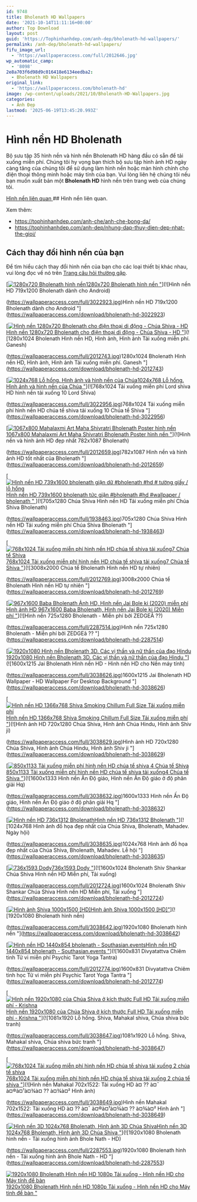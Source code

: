 ```yaml
---
id: 9748
title: Bholenath HD Wallpapers
date: '2021-10-14T11:11:16+00:00'
author: Top Download
layout: post
guid: 'https://Tophinhanhdep.com/anh-dep/bholenath-hd-wallpapers/'
permalink: /anh-dep/bholenath-hd-wallpapers/
fifu_image_url:
  - 'https://wallpaperaccess.com/full/2012646.jpg'
wp_automatic_camp:
  - '8098'
2e8a703f6d98d9c016418e6134eedba2:
  - Bholenath HD Wallpapers
original_link:
  - 'https://wallpaperaccess.com/bholenath-hd'
image: /wp-content/uploads/2021/10/Bholenath-HD-Wallpapers.jpg
categories:
  - Ảnh Đẹp
lastmod: '2025-06-19T13:45:20.993Z'
---
```

# Hình nền HD Bholenath

Bộ sưu tập 35 hình nền và hình nền Bholenath HD hàng đầu có sẵn để tải xuống miễn phí. Chúng tôi hy vọng bạn thích bộ sưu tập hình ảnh HD ngày càng tăng của chúng tôi để sử dụng làm hình nền hoặc màn hình chính cho điện thoại thông minh hoặc máy tính của bạn. Vui lòng liên hệ chúng tôi nếu bạn muốn xuất bản một **Bholenath HD** hình nền trên trang web của chúng tôi.

[Hình nền liên quan ](#related) ## Hình nền liên quan.

   
 Xem thêm:

   
- <https://tophinhanhdep.com/anh-che/anh-che-bong-da/>
- <https://tophinhanhdep.com/anh-dep/nhung-dap-thuy-dien-dep-nhat-the-gioi/>

## Cách thay đổi hình nền của bạn

 Để tìm hiểu cách thay đổi hình nền của bạn cho các loại thiết bị khác nhau, vui lòng đọc về nó trên [Trang câu hỏi thường gặp](https://tophinhanhdep.com/faq/).

  
[[![1280x720 Bholenath hình nền](https://wallpaperaccess.com/full/2012646.jpg)1280x720 Bholenath hình nền "](https://wallpaperaccess.com/download/bholenath-hd-2012646)](![Hình nền HD 719x1200 Bholenath dành cho Android)

(https://wallpaperaccess.com/full/3022923.jpg)Hình nền HD 719x1200 Bholenath dành cho Android "](https://wallpaperaccess.com/download/bholenath-hd-3022923)

[[![Hình nền 1280x720 Bholenath cho điện thoại di động - Chúa Shiva - HD](https://wallpaperaccess.com/full/2012701.jpg)Hình nền 1280x720 Bholenath cho điện thoại di động - Chúa Shiva - HD "](https://wallpaperaccess.com/download/bholenath-hd-2012701)](![1280x1024 Bholenath Hình nền HD, Hình ảnh, Hình ảnh Tải xuống miễn phí.  Ganesh)

(https://wallpaperaccess.com/full/2012743.jpg)1280x1024 Bholenath Hình nền HD, Hình ảnh, Hình ảnh Tải xuống miễn phí. Ganesh "](https://wallpaperaccess.com/download/bholenath-hd-2012743)

[[![1024x768 Lỗ hổng.  Hình ảnh và hình nền của Chúa](https://wallpaperaccess.com/full/2012664.jpg)1024x768 Lỗ hổng. Hình ảnh và hình nền của Chúa "](https://wallpaperaccess.com/download/bholenath-hd-2012664)](![768x1024 Tải xuống miễn phí Lord shiva HD hình nền tải xuống 10 Lord Shiva)

(https://wallpaperaccess.com/full/3022956.jpg)768x1024 Tải xuống miễn phí hình nền HD chúa tể shiva tải xuống 10 Chúa tể Shiva "](https://wallpaperaccess.com/download/bholenath-hd-3022956)

[[![1067x800 Mahalaxmi Art Maha Shivratri Bholenath Poster hình nền](https://wallpaperaccess.com/full/3022925.jpg)1067x800 Mahalaxmi Art Maha Shivratri Bholenath Poster hình nền "](https://wallpaperaccess.com/download/bholenath-hd-3022925)](![Hình nền và hình ảnh HD đẹp nhất 782x1087 Bholenath)

(https://wallpaperaccess.com/full/2012659.jpg)782x1087 Hình nền và hình ảnh HD tốt nhất của Bholenath "](https://wallpaperaccess.com/download/bholenath-hd-2012659)

[[![Hình nền HD 739x1600 bholenath giận dữ #bholenath #hd # tường giấy / lỗ hổng](https://wallpaperaccess.com/full/3022944.jpg)Hình nền HD 739x1600 bholenath tức giận #bholenath #hd #wallpaper / bholenath " ](https://wallpaperaccess.com/download/bholenath-hd-3022944)](![705x1280 Chúa Shiva Hình nền HD Tải xuống miễn phí Chúa Shiva Bholenath)

(https://wallpaperaccess.com/full/1938463.jpg)705x1280 Chúa Shiva Hình nền HD Tải xuống miễn phí Chúa Shiva Bholenath "](https://wallpaperaccess.com/download/bholenath-hd-1938463)

[[![768x1024 Tải xuống miễn phí hình nền HD chúa tể shiva tải xuống7 Chúa tể Shiva](https://wallpaperaccess.com/full/3022962.jpg)768x1024 Tải xuống miễn phí hình nền HD chúa tể shiva tải xuống7 Chúa tể Shiva "](https://wallpaperaccess.com/download/bholenath-hd-3022962)](![3008x2000 Chúa tể Bholenath Hình nền HD tự nhiên)

(https://wallpaperaccess.com/full/2012769.jpg)3008x2000 Chúa tể Bholenath Hình nền HD tự nhiên "](https://wallpaperaccess.com/download/bholenath-hd-2012769)

[[![967x1600 Baba Bholenath Ảnh HD, Hình nền Jai Bole ki (2020) miễn phí](https://wallpaperaccess.com/full/2012682.jpg)Hình ảnh HD 967x1600 Baba Bholenath, Hình nền Jai Bole ki (2020) Miễn phí "](https://wallpaperaccess.com/download/bholenath-hd-2012682)](![Hình nền 725x1280 Bholenath - Miễn phí bởi ZEDGEÃ ??)

(https://wallpaperaccess.com/full/2287514.jpg)Hình nền 725x1280 Bholenath - Miễn phí bởi ZEDGEâ ?? "](https://wallpaperaccess.com/download/bholenath-hd-2287514)

[[![1920x1080 Hình nền Bholenath 3D.  Các vị thần và nữ thần của đạo Hindu](https://wallpaperaccess.com/full/2012678.jpg)1920x1080 Hình nền Bholenath 3D. Các vị thần và nữ thần của đạo Hindu "](https://wallpaperaccess.com/download/bholenath-hd-2012678)](![1600x1215 Jai Bholenath Hình nền HD - Hình nền HD cho Nền máy tính)

(https://wallpaperaccess.com/full/3038626.jpg)1600x1215 Jai Bholenath HD Wallpaper - HD Wallpaper For Desktop Background "](https://wallpaperaccess.com/download/bholenath-hd-3038626)

[[![Hình nền HD 1366x768 Shiva Smoking Chillum Full Size Tải xuống miễn phí](https://wallpaperaccess.com/full/2012734.jpg)Hình nền HD 1366x768 Shiva Smoking Chillum Full Size Tải xuống miễn phí "](https://wallpaperaccess.com/download/bholenath-hd-2012734)](![Hình ảnh HD 720x1280 Chúa Shiva, Hình ảnh Chúa Hindu, Hình ảnh Shiv ji)

(https://wallpaperaccess.com/full/3038629.jpg)Hình ảnh HD 720x1280 Chúa Shiva, Hình ảnh Chúa Hindu, Hình ảnh Shiv ji "](https://wallpaperaccess.com/download/bholenath-hd-3038629)

[[![850x1133 Tải xuống miễn phí hình nền HD chúa tể shiva 4 Chúa tể Shiva](https://wallpaperaccess.com/full/2012677.jpg)850x1133 Tải xuống miễn phí hình nền HD chúa tể shiva tải xuống4 Chúa tể Shiva "](https://wallpaperaccess.com/download/bholenath-hd-2012677)](![1600x1333 Hình nền Ấn Độ giáo, Hình nền Ấn Độ giáo ở độ phân giải Hq)

(https://wallpaperaccess.com/full/3038632.jpg)1600x1333 Hình nền Ấn Độ giáo, Hình nền Ấn Độ giáo ở độ phân giải Hq "](https://wallpaperaccess.com/download/bholenath-hd-3038632)

[[![Hình nền HD 736x1312 Bholenath](https://wallpaperaccess.com/full/3038633.jpg)Hình nền HD 736x1312 Bholenath "](https://wallpaperaccess.com/download/bholenath-hd-3038633)](![1024x768 Hình ảnh đồ họa đẹp nhất của Chúa Shiva, Bholenath, Mahadev.  Ngày hội)

(https://wallpaperaccess.com/full/3038635.jpg)1024x768 Hình ảnh đồ họa đẹp nhất của Chúa Shiva, Bholenath, Mahadev. Lễ hội "](https://wallpaperaccess.com/download/bholenath-hd-3038635)

[[![736x1593 Dody](https://wallpaperaccess.com/full/3038637.jpg)736x1593 Dody "](https://wallpaperaccess.com/download/bholenath-hd-3038637)](![1600x1024 Bholenath Shiv Shankar Chúa Shiva Hình nền HD Miễn phí, Tải xuống)

(https://wallpaperaccess.com/full/2012724.jpg)1600x1024 Bholenath Shiv Shankar Chúa Shiva Hình nền HD Miễn phí, Tải xuống "](https://wallpaperaccess.com/download/bholenath-hd-2012724)

[[![Hình ảnh Shiva 1000x1500 [HD]](https://wallpaperaccess.com/full/3038640.jpg)Hình ảnh Shiva 1000x1500 \[HD\]"](https://wallpaperaccess.com/download/bholenath-hd-3038640)](![1920x1080 Bholenath hình nền)

(https://wallpaperaccess.com/full/3038642.jpg)1920x1080 Bholenath hình nền "](https://wallpaperaccess.com/download/bholenath-hd-3038642)

[[![Hình nền HD 1440x854 bholenath - Southasian.events](https://wallpaperaccess.com/full/3038643.jpg)Hình nền HD 1440x854 bholenath - Southasian.events "](https://wallpaperaccess.com/download/bholenath-hd-3038643)](![1600x831 Divyatattva Chiêm tinh Tử vi miễn phí Psychic Tarot Yoga Tantra)

(https://wallpaperaccess.com/full/2012774.jpg)1600x831 Divyatattva Chiêm tinh học Tử vi miễn phí Psychic Tarot Yoga Tantra "](https://wallpaperaccess.com/download/bholenath-hd-2012774)

[[![Hình nền 1920x1080 của Chúa Shiva ở kích thước Full HD Tải xuống miễn phí - Krishna](https://wallpaperaccess.com/full/3038646.jpg)Hình nền 1920x1080 của Chúa Shiva ở kích thước Full HD Tải xuống miễn phí - Krishna "](https://wallpaperaccess.com/download/bholenath-hd-3038646)](![1081x1920 Lỗ hổng.  Shiva, Mahakal shiva, Chúa shiva bức tranh)

(https://wallpaperaccess.com/full/3038647.jpg)1081x1920 Lỗ hổng. Shiva, Mahakal shiva, Chúa shiva bức tranh "](https://wallpaperaccess.com/download/bholenath-hd-3038647)

[[![768x1024 Tải xuống miễn phí hình nền HD chúa tể shiva tải xuống 2 chúa tể shiva](https://wallpaperaccess.com/full/3022938.jpg)768x1024 Tải xuống miễn phí hình nền HD chúa tể shiva tải xuống 2 chúa tể shiva "](https://wallpaperaccess.com/download/bholenath-hd-3022938)](![Hình nền Mahakal 702x1522: Tải xuống HD à¤ ?? à¤¯ à¤®à¤¹à¤¾à¤ ?? à¤¾à¤² Hình ảnh)

(https://wallpaperaccess.com/full/3038649.jpg)Hình nền Mahakal 702x1522: Tải xuống HD à¤ ?? à¤¯ à¤®à¤¹à¤¾à¤ ?? à¤¾à¤² Hình ảnh "](https://wallpaperaccess.com/download/bholenath-hd-3038649)

[[![Hình nền 3D 1024x768 Bholenath, Hình ảnh 3D Chúa Shiva](https://wallpaperaccess.com/full/2287541.jpg)Hình nền 3D 1024x768 Bholenath, Hình ảnh 3D Chúa Shiva "](https://wallpaperaccess.com/download/bholenath-hd-2287541)](![1920x1080 Bholenath hình nền - Tải xuống hình ảnh Bhole Nath - HD)

(https://wallpaperaccess.com/full/2287553.jpg)1920x1080 Bholenath hình nền - Tải xuống hình ảnh Bhole Nath - HD "](https://wallpaperaccess.com/download/bholenath-hd-2287553)

[![1920x1080 Bholenath Hình nền HD 1080p Tải xuống - Hình nền HD cho Máy tính để bàn](https://wallpaperaccess.com/full/937493.jpg)1920x1080 Bholenath Hình nền HD 1080p Tải xuống - Hình nền HD cho Máy tính để bàn "](https://wallpaperaccess.com/download/bholenath-hd-937493)
